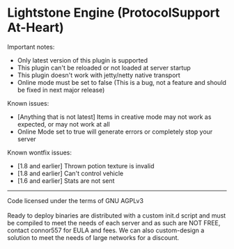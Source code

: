 Lightstone Engine (ProtocolSupport At-Heart)
===============


Important notes:
* Only latest version of this plugin is supported
* This plugin can't be reloaded or not loaded at server startup
* This plugin doesn't work with jetty/netty native transport
* Online mode must be set to false (This is a bug, not a feature and should be fixed in next major release)

Known issues:
* [Anything that is not latest] Items in creative mode may not work as expected, or may not work at all
* Online Mode set to true will generate errors or completely stop your server


Known wontfix issues:
* [1.8 and earlier] Thrown potion texture is invalid
* [1.8 and earlier] Can't control vehicle
* [1.6 and earlier] Stats are not sent

---

Code licensed under the terms of GNU AGPLv3
</br> </br>
Ready to deploy binaries are distributed with a custom init.d script and must be compiled to meet the needs of each server and as such are NOT FREE, contact connor557 for EULA and fees. We can also custom-design a solution to meet the needs of large networks for a discount.
